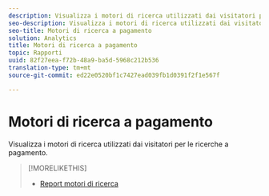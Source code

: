 ```yaml
---
description: Visualizza i motori di ricerca utilizzati dai visitatori per le ricerche a pagamento.
seo-description: Visualizza i motori di ricerca utilizzati dai visitatori per le ricerche a pagamento.
seo-title: Motori di ricerca a pagamento
solution: Analytics
title: Motori di ricerca a pagamento
topic: Rapporti
uuid: 82f27eea-f72b-48a9-ba5d-5968c212b536
translation-type: tm+mt
source-git-commit: ed22e0520bf1c7427ead039fb1d0391f2f1e567f

---
```



# Motori di ricerca a pagamento

Visualizza i motori di ricerca utilizzati dai visitatori per le ricerche a pagamento.

>[!MORELIKETHIS]
>
>* [Report motori di ricerca](/help/components/c-variables/dimensionslist/reports-search-engines.md)


